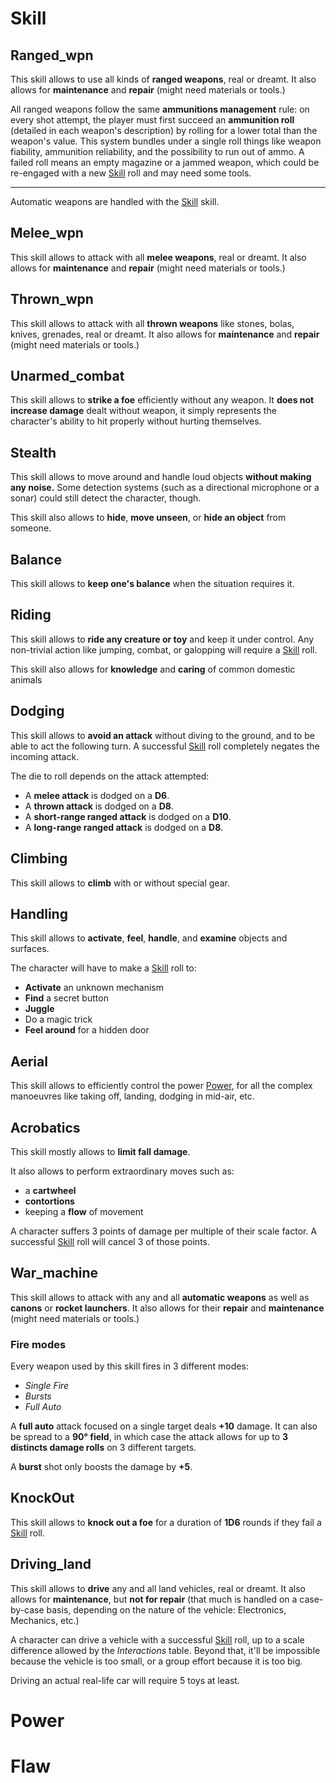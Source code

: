 # Skill

## Ranged_wpn

This skill allows to use all kinds of **ranged weapons**, real or dreamt.
It also allows for **maintenance** and **repair**
(might need materials or tools.)

All ranged weapons follow the same **ammunitions management** rule:
on every shot attempt, the player must first
succeed an
**ammunition roll**
(detailed in each weapon's description) by rolling
for a lower total than the weapon's value.
This system bundles under a single roll
things like weapon fiability, ammunition reliability,
and the possibility to run out of ammo.
A failed roll means an empty magazine or a jammed weapon,
which could be re-engaged with a new
[Skill](Ranged_wpn)
roll and may need some tools.

---

Automatic weapons are handled with the [Skill](War_machine) skill.

## Melee_wpn

This skill allows to attack with all **melee weapons**, real or dreamt.
It also allows for **maintenance** and **repair**
(might need materials or tools.)

## Thrown_wpn

This skill allows to attack with all **thrown weapons**
like stones, bolas, knives, grenades, real or dreamt.
It also allows for **maintenance** and **repair**
(might need materials or tools.)

## Unarmed_combat

This skill allows to **strike a foe** efficiently without any weapon.
It **does not increase damage** dealt without weapon,
it simply represents the character's ability
to hit properly without hurting themselves.

## Stealth

This skill allows to move around and handle loud objects
**without making any noise.**
Some detection systems (such as a directional microphone or a sonar)
could still detect the character, though.

This skill also allows to **hide**, **move unseen**, or **hide an object**
from someone.

## Balance

This skill allows to **keep one's balance** when the situation requires it.

## Riding

This skill allows to **ride any creature or toy** and keep it under control.
Any non-trivial action like jumping, combat, or galopping will require a
[Skill](Riding) roll.

This skill also allows for **knowledge** and **caring**
of common domestic animals

## Dodging

This skill allows to **avoid an attack** without diving to the ground,
and to be able to act the following turn.
A successful [Skill](Dodging) roll completely negates the incoming attack.

The die to roll depends on the attack attempted:

- A **melee attack** is dodged on a **D6**.
- A **thrown attack** is dodged on a **D8**.
- A **short-range ranged attack** is dodged on a **D10**.
- A **long-range ranged attack** is dodged on a **D8**.

## Climbing

This skill allows to **climb** with or without special gear.

## Handling

This skill allows to **activate**, **feel**, **handle**, and
**examine** objects and surfaces.

The character will have to make a [Skill](Handling) roll to:

- **Activate** an unknown mechanism
- **Find** a secret button
- **Juggle**
- Do a magic trick
- **Feel around** for a hidden door

## Aerial

This skill allows to efficiently control the power [Power](Flight),
for all the complex manoeuvres like taking off, landing, dodging in mid-air, etc.

## Acrobatics

This skill mostly allows to **limit fall damage**.

It also allows to perform extraordinary moves such as:

- a **cartwheel**
- **contortions**
- keeping a **flow** of movement

A character suffers 3 points of damage per multiple of their scale factor.
A successful [Skill](Acrobatics) roll will cancel 3 of those points.

## War_machine

This skill allows to attack with any and all
**automatic weapons** as well as **canons** or **rocket launchers**.
It also allows for their **repair** and **maintenance**
(might need materials or tools.)

### Fire modes

Every weapon used by this skill fires in 3 different modes:

- _Single Fire_
- _Bursts_
- _Full Auto_

A **full auto** attack focused on a single target deals **+10** damage.
It can also be spread to a **90° field**,
in which case the attack allows for up to **3 distincts damage rolls**
on 3 different targets.

A **burst** shot only boosts the damage by **+5**.

## KnockOut

This skill allows to **knock out a foe** for a duration of **1D6** rounds
if they fail a [Skill](Willpower) roll.

## Driving_land

This skill allows to **drive** any and all land vehicles,
real or dreamt.
It also allows for **maintenance**, but **not for repair**
(that much is handled on a case-by-case
basis, depending on the nature of the vehicle: Electronics,
Mechanics, etc.)

A character can drive a vehicle with a successful
[Skill](Driving_land)
roll, up to a scale difference allowed by the _Interactions_ table.
Beyond that, it'll be impossible because
the vehicle is too small, or a group effort because it is too big.

Driving an actual real-life car will require 5 toys at least.

# Power

# Flaw
